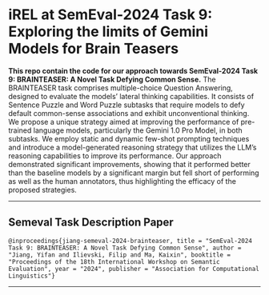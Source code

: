 # iREL at SemEval-2024 Task 9: Exploring the limits of Gemini Models for Brain Teasers

**This repo contain the code for our approach towards SemEval-2024 Task 9: BRAINTEASER: A Novel Task Defying Common Sense.** The BRAINTEASER task comprises multiple-choice Question Answering, designed to evaluate the models’ lateral thinking capabilities. It consists of Sentence Puzzle and Word Puzzle subtasks that require models to defy default common-sense associations and exhibit unconventional thinking. We propose a unique strategy aimed at improving the performance of pre-trained language models, particularly the Gemini 1.0 Pro Model, in both subtasks. We employ static and dynamic few-shot prompting techniques and introduce a model-generated reasoning strategy that utilizes the LLM’s reasoning capabilities to improve its performance. Our approach demonstrated significant improvements, showing that it performed better than the baseline models by a significant margin but fell short of performing as well as the human annotators, thus highlighting the efficacy of the proposed strategies.

---

## Semeval Task Description Paper

```
@inproceedings{jiang-semeval-2024-brainteaser, title = "SemEval-2024 Task 9: BRAINTEASER: A Novel Task Defying Common Sense", author = "Jiang, Yifan and Ilievski, Filip and Ma, Kaixin", booktitle = "Proceedings of the 18th International Workshop on Semantic Evaluation", year = "2024", publisher = "Association for Computational Linguistics"}
```

---
